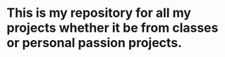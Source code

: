 # This is my repository for all my projects whether it be from classes or personal passion projects.
 
